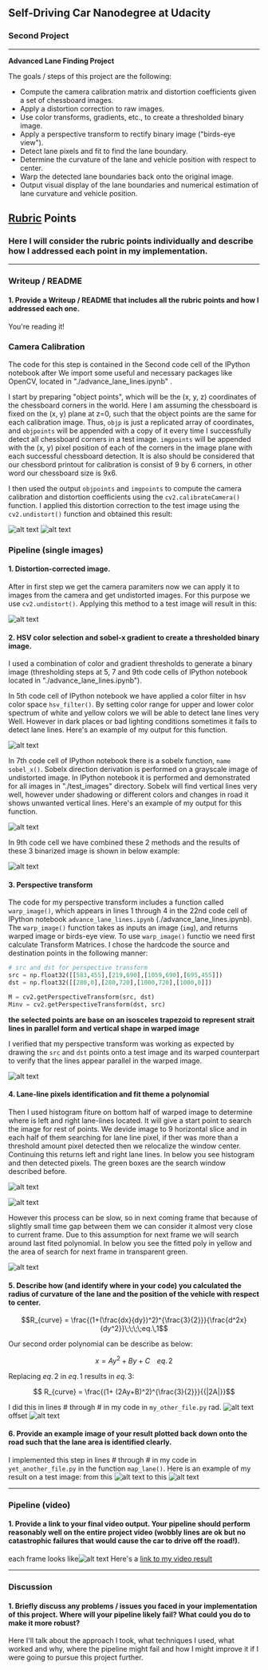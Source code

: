 ## Self-Driving Car Nanodegree at Udacity

### Second Project

---

**Advanced Lane Finding Project**

The goals / steps of this project are the following:

* Compute the camera calibration matrix and distortion coefficients given a set of chessboard images.
* Apply a distortion correction to raw images.
* Use color transforms, gradients, etc., to create a thresholded binary image.
* Apply a perspective transform to rectify binary image ("birds-eye view").
* Detect lane pixels and fit to find the lane boundary.
* Determine the curvature of the lane and vehicle position with respect to center.
* Warp the detected lane boundaries back onto the original image.
* Output visual display of the lane boundaries and numerical estimation of lane curvature and vehicle position.

[//]: # (Image References)
[image0]: ./output_images/corners.JPG "camera calibration"
[image1]: ./output_images/undistort.JPG "Undistorted"
[image2]: ./output_images/warped_img.JPG "Birds-eye view"
[image3]: ./output_images/sobel_x.JPG "X-direction Sobel"
[image4]: ./output_images/color_filter.JPG "color filtered in HSV color space"
[image5]: ./output_images/binarized_img.JPG "comparing 3 methodes"
[image6]: ./output_images/histogram.JPG "Histogram"
[image7]: ./output_images/lane_pixel.JPG "detect left and right lane pixels"
[image8]: ./output_images/road_visualization.JPG "fit polynomial and plot toad path"
[image9]: ./output_images/radius_of_curvature.JPG "Find radius of curvature near vehicle"
[image10]: ./output_images/offset.JPG "distance from center"
[image11]: ./output_images/search_around_poly.JPG "search around poly to find lane lines pixels"
[image12]: ./output_images/unwarped_img.JPG "warp back on the road"
[image13]: ./output_images/out_put.JPG "appearance of output frames"
[image14]: ./output_images/undistorted_road.JPG "orginal and undistorted image from car camera"
[video1]: ./output_videos/output_video.mp4 "Video"

## [Rubric](https://review.udacity.com/#!/rubrics/571/view) Points

### Here I will consider the rubric points individually and describe how I addressed each point in my implementation.  

---

### Writeup / README

#### 1. Provide a Writeup / README that includes all the rubric points and how I addressed each one. 

You're reading it!

### Camera Calibration

The code for this step is contained in the Second code cell of the IPython notebook after We import some useful and necessary packages like OpenCV, located in "./advance_lane_lines.ipynb" .  

I start by preparing "object points", which will be the (x, y, z) coordinates of the chessboard corners in the world. Here I am assuming the chessboard is fixed on the (x, y) plane at z=0, such that the object points are the same for each calibration image.  Thus, `objp` is just a replicated array of coordinates, and `objpoints` will be appended with a copy of it every time I successfully detect all chessboard corners in a test image.  `imgpoints` will be appended with the (x, y) pixel position of each of the corners in the image plane with each successful chessboard detection.
It is also should be considered that our chessbord printout for calibration is consist of 9 by 6 corners, in other word our chessboard size is 9x6.

I then used the output `objpoints` and `imgpoints` to compute the camera calibration and distortion coefficients using the `cv2.calibrateCamera()` function.  I applied this distortion correction to the test image using the `cv2.undistort()` function and obtained this result: 

![alt text][image0]
![alt text][image1]

### Pipeline (single images)

#### 1. Distortion-corrected image.

After in first step we get the camera paramiters now we can apply it to images from the camera and get undistorted images. For this purpose we use `cv2.undistort()`. Applying this method to a test image will result in this:

![alt text][image14]


#### 2. HSV color selection and sobel-x gradient to create a thresholded binary image.

I used a combination of color and gradient thresholds to generate a binary image (thresholding steps at 5, 7 and 9th code cells of IPython notebook located in "./advance_lane_lines.ipynb").

In 5th code cell of IPython notebook we have applied a color filter in hsv color space `hsv_filter()`. By setting color range for upper and lower color spectrum of white and yellow colors we will be able to detect lane lines very Well. However in dark places or bad lighting conditions sometimes it fails to detect lane lines.
Here's an example of my output for this function.

![alt text][image4]

In 7th code cell of IPython notebook there is a sobelx function, `name sobel_x()`. Sobelx direction derivation is performed on a grayscale image of undistorted image. In IPython notebook it is performed and demonstrated for all images in "./test_images" directory. Sobelx will find vertical lines very well, however under shadowing or different colors and changes in road it shows unwanted vertical lines.
Here's an example of my output for this function.

![alt text][image3]

In 9th code cell we have combined these 2 methods and the results of these 3 binarized image is shown in below example:

![alt text][image5]

#### 3. Perspective transform

The code for my perspective transform includes a function called `warp_image()`, which appears in lines 1 through 4 in the 22nd code cell of IPython notebook `advance_lane_lines.ipynb` (./advance_lane_lines.ipynb).  The `warp_image()` function takes as inputs an image (`img`), and returns warped image or birds-eye view.
To use `warp_image()` functio we need first calculate Transform Matrices. I chose the hardcode the source and destination points in the following manner:

```python
# src and dst for perspective transform
src = np.float32([[583,455],[219,690],[1059,690],[695,455]])
dst = np.float32([[280,0],[280,720],[1000,720],[1000,0]])

M = cv2.getPerspectiveTransform(src, dst)
Minv = cv2.getPerspectiveTransform(dst, src)
```
**the selected points are base on an isosceles trapezoid to represent strait lines in parallel form and vertical shape in warped image**

I verified that my perspective transform was working as expected by drawing the `src` and `dst` points onto a test image and its warped counterpart to verify that the lines appear parallel in the warped image.

![alt text][image2]

#### 4. Lane-line pixels identification and fit theme a polynomial

Then I used histogram fiture on bottom half of warped image to determine where is left and right lane-lines located. It will give a start point to search the image for rest of points. We devide image to 9 horizontal slice and in each half of them searching for lane line pixel, if ther was more than a threshold amount pixel detected then we relocalize the window center. Continuing this returns left and right lane lines. In below you see histogram and then detected pixels. The green boxes are the search window described before.

![alt text][image6]

![alt text][image7]

However this process can be slow, so in next coming frame that because of slightly small time gap between them we can consider it almost very close to current frame. Due to this assumption for next frame we will search around last fited polynomial. In below you see the fitted poly in yellow and the area of search for next frame in transparent green.

![alt text][image11]

#### 5. Describe how (and identify where in your code) you calculated the radius of curvature of the lane and the position of the vehicle with respect to center.

$$R_{curve} = \frac{(1+(\frac{dx}{dy})^2)^{\frac{3}{2}}}{\frac{d^2x}{dy^2}}\;\;\;\;eq.\,1$$

Our second order polynomial can be describe as below:

$$ x = Ay^2 + By + C\;\;\;\;eq.\,2$$

Replacing $eq.\,2$ in $eq.\,1$ results in $eq.\,3$:

$$ R_{curve} = \frac{(1+ (2Ay+B)^2)^{\frac{3}{2}}}{{|2A|}}$$

I did this in lines # through # in my code in `my_other_file.py`
rad.
![alt text][image9]
offset
![alt text][image10]

#### 6. Provide an example image of your result plotted back down onto the road such that the lane area is identified clearly.

I implemented this step in lines # through # in my code in `yet_another_file.py` in the function `map_lane()`.  Here is an example of my result on a test image:
from this
![alt text][image8]
to this
![alt text][image12]

---

### Pipeline (video)

#### 1. Provide a link to your final video output.  Your pipeline should perform reasonably well on the entire project video (wobbly lines are ok but no catastrophic failures that would cause the car to drive off the road!).

each frame looks like![alt text][image13]
Here's a [link to my video result](./project_video.mp4)

---

### Discussion

#### 1. Briefly discuss any problems / issues you faced in your implementation of this project.  Where will your pipeline likely fail?  What could you do to make it more robust?

Here I'll talk about the approach I took, what techniques I used, what worked and why, where the pipeline might fail and how I might improve it if I were going to pursue this project further.  

